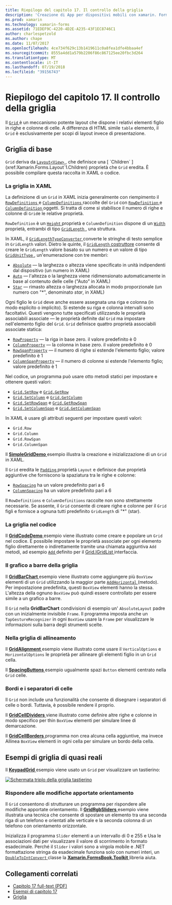 ```yaml
---
title: Riepilogo del capitolo 17. Il controllo della griglia
description: 'Creazione di App per dispositivi mobili con xamarin. Forms: riepilogo del capitolo 17. Il controllo della griglia'
ms.prod: xamarin
ms.technology: xamarin-forms
ms.assetid: 71EDEF9C-4220-4D2E-A235-43F1EC8746C1
author: charlespetzold
ms.author: chape
ms.date: 11/07/2017
ms.openlocfilehash: 4ce734f629c13b1419611c0a8fea1dfe4bbaa4ef
ms.sourcegitcommit: 8555a4dd1a579b2206f86c867125ee20fbc3d264
ms.translationtype: MT
ms.contentlocale: it-IT
ms.lasthandoff: 07/19/2018
ms.locfileid: "39156743"
---
```

# <a name="summary-of-chapter-17-mastering-the-grid"></a>Riepilogo del capitolo 17. Il controllo della griglia

Il [ `Grid` ](xref:Xamarin.Forms.Grid) è un meccanismo potente layout che dispone i relativi elementi figlio in righe e colonne di celle. A differenza di HTML simile `table` elemento, il `Grid` è esclusivamente per scopi di layout invece di presentazione.

## <a name="the-basic-grid"></a>Griglia di base

`Grid` deriva da [ `Layout<View>` ](xref:Xamarin.Forms.Layout`1), che definisce una [ `Children` ](xref:Xamarin.Forms.Layout`1.Children) proprietà che `Grid` eredita. È possibile compilare questa raccolta in XAML o codice.

### <a name="the-grid-in-xaml"></a>La griglia in XAML

La definizione di un `Grid` in XAML inizia generalmente con riempimento il [ `RowDefinitions` ](xref:Xamarin.Forms.Grid.RowDefinitions) e [ `ColumnDefinitions` ](xref:Xamarin.Forms.Grid.ColumnDefinitions) raccolte del `Grid` con [ `RowDefinition` ](xref:Xamarin.Forms.RowDefinition) e [ `ColumnDefinition` ](xref:Xamarin.Forms.ColumnDefinition) oggetti. Si tratta di come si stabilisce il numero di righe e colonne di `Grid`e le relative proprietà.

`RowDefinition` è un [ `Height` ](xref:Xamarin.Forms.RowDefinition.Height) proprietà e `ColumnDefinition` dispone di un [ `Width` ](xref:Xamarin.Forms.ColumnDefinition.Width) proprietà, entrambi di tipo [ `GridLength` ](xref:Xamarin.Forms.GridLength), una struttura.

In XAML, il [ `GridLengthTypeConverter` ](xref:Xamarin.Forms.GridLengthTypeConverter) converte le stringhe di testo semplice in `GridLength` valori. Dietro le quinte, il [ `GridLength` costruttore](xref:Xamarin.Forms.GridLength.%23ctor(System.Double,Xamarin.Forms.GridUnitType)) consente di creare le `GridLength` valore basato su un numero e un valore di tipo [ `GridUnitType` ](xref:Xamarin.Forms.GridUnitType), un'enumerazione con tre membri:

- [`Absolute`](xref:Xamarin.Forms.GridUnitType.Absolute) &mdash; la larghezza o altezza viene specificato in unità indipendenti dal dispositivo (un numero in XAML)
- [`Auto`](xref:Xamarin.Forms.GridUnitType.Auto) &mdash; l'altezza o la larghezza viene ridimensionato automaticamente in base al contenuto delle celle ("Auto" in XAML)
- [`Star`](xref:Xamarin.Forms.GridUnitType.Star) &mdash; rimasto altezza o larghezza allocata in modo proporzionale (un numero con "\*", denominato *star*, in XAML)

Ogni figlio le `Grid` deve anche essere assegnata una riga e colonna (in modo esplicito o implicito). Si estende su riga e colonna intervalli sono facoltativi. Questi vengono tutte specificati utilizzando le proprietà associabili associate &mdash; le proprietà definite dal `Grid` ma impostare nell'elemento figlio del `Grid`. `Grid` definisce quattro proprietà associabili associate statica:

- [`RowProperty`](xref:Xamarin.Forms.Grid.RowProperty) &mdash; la riga in base zero. il valore predefinito è 0
- [`ColumnProperty`](xref:Xamarin.Forms.Grid.ColumnProperty) &mdash; la colonna in base zero. il valore predefinito è 0
- [`RowSpanProperty`](xref:Xamarin.Forms.Grid.RowSpanProperty) &mdash; il numero di righe si estende l'elemento figlio; valore predefinito è 1
- [`ColumnSpanProperty`](xref:Xamarin.Forms.Grid.ColumnSpanProperty) &mdash; il numero di colonne si estende l'elemento figlio; valore predefinito è 1

Nel codice, un programma può usare otto metodi statici per impostare e ottenere questi valori:

- [`Grid.SetRow`](xref:Xamarin.Forms.Grid.SetRow(Xamarin.Forms.BindableObject,System.Int32)) e [`Grid.GetRow`](xref:Xamarin.Forms.Grid.GetRow(Xamarin.Forms.BindableObject))
- [`Grid.SetColumn`](xref:Xamarin.Forms.Grid.SetColumn(Xamarin.Forms.BindableObject,System.Int32)) e [`Grid.GetColumn`](xref:Xamarin.Forms.Grid.GetColumn(Xamarin.Forms.BindableObject))
- [`Grid.SetRowSpan`](xref:Xamarin.Forms.Grid.SetRowSpan(Xamarin.Forms.BindableObject,System.Int32)) e [`Grid.GetRowSpan`](xref:Xamarin.Forms.Grid.GetRowSpan(Xamarin.Forms.BindableObject))
- [`Grid.SetColumnSpan`](xref:Xamarin.Forms.Grid.SetColumnSpan(Xamarin.Forms.BindableObject,System.Int32)) e [`Grid.GetColumnSpan`](xref:Xamarin.Forms.Grid.GetColumnSpan(Xamarin.Forms.BindableObject))

In XAML è usare gli attributi seguenti per impostare questi valori:

- `Grid.Row`
- `Grid.Column`
- `Grid.RowSpan`
- `Grid.ColumnSpan`

Il [ **SimpleGridDemo** ](https://github.com/xamarin/xamarin-forms-book-samples/tree/master/Chapter17/SimpleGridDemo) esempio illustra la creazione e inizializzazione di un `Grid` in XAML.

Il `Grid` eredita le [ `Padding` ](xref:Xamarin.Forms.Layout.Padding) proprietà `Layout` e definisce due proprietà aggiuntive che forniscono la spaziatura tra le righe e colonne:

- [`RowSpacing`](xref:Xamarin.Forms.Grid.RowSpacing) ha un valore predefinito pari a 6
- [`ColumnSpacing`](xref:Xamarin.Forms.Grid.ColumnSpacing) ha un valore predefinito pari a 6

Il `RowDefinitions` e `ColumnDefinitions` raccolte non sono strettamente necessarie. Se assente, il `Grid` consente di creare righe e colonne per il `Grid` figli e fornisce a ognuna tutti predefinito `GridLength` di "\*" (star).

### <a name="the-grid-in-code"></a>La griglia nel codice

Il [ **GridCodeDemo** ](https://github.com/xamarin/xamarin-forms-book-samples/tree/master/Chapter17/GridCodeDemo) esempio viene illustrato come creare e popolare un `Grid` nel codice. È possibile impostare le proprietà associate per ogni elemento figlio direttamente o indirettamente tramite una chiamata aggiuntiva `Add` metodi, ad esempio [ `Add` ](https://developer.xamarin.com/api/member/Xamarin.Forms.Grid+IGridList%3CT%3E.Add/p/Xamarin.Forms.View/System.Int32/System.Int32/System.Int32/System.Int32/) definito per il [Grid.IGridList<T> ](https://developer.xamarin.com/api/type/Xamarin.Forms.Grid+IGridList%3CT%3E/) interfaccia.

### <a name="the-grid-bar-chart"></a>Il grafico a barre della griglia

Il [ **GridBarChart** ](https://github.com/xamarin/xamarin-forms-book-samples/tree/master/Chapter17/GridBarChart) esempio viene illustrato come aggiungere più `BoxView` elementi di un `Grid` utilizzando la maggior parte [ `AddHorizontal` ](https://developer.xamarin.com/api/member/Xamarin.Forms.Grid+IGridList%3CT%3E.AddHorizontal/p/System.Collections.Generic.IEnumerable%7BXamarin.Forms.View%7D/) (metodo). Per impostazione predefinita, questi `BoxView` elementi hanno la stessa. L'altezza della ognuno `BoxView` può quindi essere controllato per essere simile a un grafico a barre.

Il `Grid` nella **GridBarChart** condivisioni di esempio un' `AbsoluteLayout` padre con un inizialmente invisibile `Frame`. Il programma imposta anche un `TapGestureRecognizer` in ogni `BoxView` usare la `Frame` per visualizzare le informazioni sulla barra degli strumenti scelte.

### <a name="alignment-in-the-grid"></a>Nella griglia di allineamento

Il [ **GridAlignment** ](https://github.com/xamarin/xamarin-forms-book-samples/tree/master/Chapter17/GridAlignment) esempio viene illustrato come usare il `VerticalOptions` e `HorizontalOptions` le proprietà per allineare gli elementi figlio in un `Grid` cella.

Il [ **SpacingButtons** ](https://github.com/xamarin/xamarin-forms-book-samples/tree/master/Chapter17/SpacingButtons) esempio ugualmente spazi `Button` elementi centrato nella `Grid` celle.

### <a name="cell-dividers-and-borders"></a>Bordi e i separatori di celle

Il `Grid` non include una funzionalità che consente di disegnare i separatori di celle o bordi. Tuttavia, è possibile rendere il proprio.

Il [ **GridCellDividers** ](https://github.com/xamarin/xamarin-forms-book-samples/tree/master/Chapter17/GridCellDividers) viene illustrato come definire altre righe e colonne in modo specifico per thin `BoxView` elementi per simulare linee di demarcazione.

Il [ **GridCellBorders** ](https://github.com/xamarin/xamarin-forms-book-samples/tree/master/Chapter17/GridCellBorders) programma non crea alcuna cella aggiuntive, ma invece Allinea `BoxView` elementi in ogni cella per simulare un bordo della cella.

## <a name="almost-real-life-grid-examples"></a>Esempi di griglia di quasi reali

Il [ **KeypadGrid** ](https://github.com/xamarin/xamarin-forms-book-samples/tree/master/Chapter17/KeypadGrid) esempio viene usato un `Grid` per visualizzare un tastierino:

[![Schermata triplo della griglia tastierino](images/ch17fg12-small.png "griglia tastierino")](images/ch17fg12-large.png#lightbox "tastierino numerico griglia")

### <a name="responding-to-orientation-changes"></a>Rispondere alle modifiche apportate orientamento

Il `Grid` consentono di strutturare un programma per rispondere alle modifiche apportate orientamento. Il [ **GridRgbSliders** ](https://github.com/xamarin/xamarin-forms-book-samples/tree/master/Chapter17/GridRgbSliders) esempio viene illustrata una tecnica che consente di spostare un elemento tra una seconda riga di un telefono e orientati alle verticale e la seconda colonna di un telefono con orientamento orizzontale.

Inizializza il programma `Slider` elementi a un intervallo di 0 e 255 e Usa le associazioni dati per visualizzare il valore di scorrimento in formato esadecimale. Perché il `Slider` i valori sono a virgola mobile e .NET formattazione stringa da esadecimale funziona solo con numeri interi, un [ `DoubleToIntConvert` ](https://github.com/xamarin/xamarin-forms-book-samples/blob/master/Libraries/Xamarin.FormsBook.Toolkit/Xamarin.FormsBook.Toolkit/DoubleToIntConverter.cs) classe la [ **Xamarin.FormsBook.Toolkit** ](https://github.com/xamarin/xamarin-forms-book-samples/tree/master/Libraries/Xamarin.FormsBook.Toolkit) libreria aiuta.



## <a name="related-links"></a>Collegamenti correlati

- [Capitolo 17 full-text (PDF)](https://download.xamarin.com/developer/xamarin-forms-book/XamarinFormsBook-Ch17-Apr2016.pdf)
- [Esempi di capitolo 17](https://github.com/xamarin/xamarin-forms-book-samples/tree/master/Chapter17)
- [Griglia](~/xamarin-forms/user-interface/layouts/grid.md)

